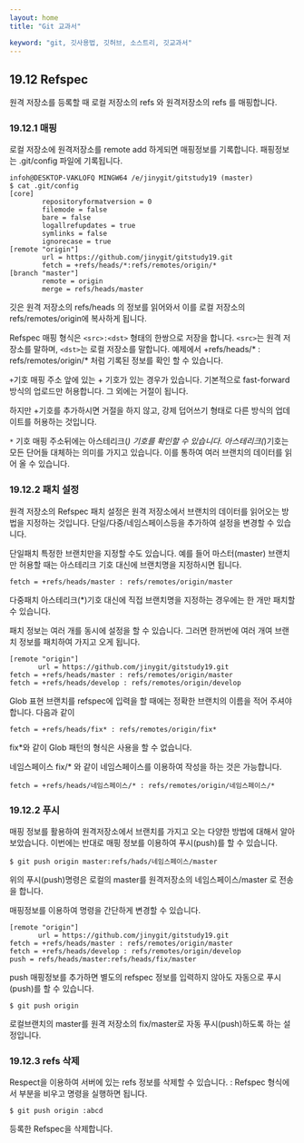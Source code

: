 ```yaml
---
layout: home
title: "Git 교과서"

keyword: "git, 깃사용법, 깃허브, 소스트리, 깃교과서"
---
```

## 19.12 Refspec
원격 저장소를 등록할 때 로컬 저장소의 refs 와 원격저장소의 refs 를 매핑합니다.

### 19.12.1 매핑
로컬 저장소에 원격저장소를 remote add 하게되면 매핑정보를 기록합니다. 패핑정보는 .git/config 파일에 기록됩니다.

```
infoh@DESKTOP-VAKLOFQ MINGW64 /e/jinygit/gitstudy19 (master)
$ cat .git/config
[core]
        repositoryformatversion = 0
        filemode = false
        bare = false
        logallrefupdates = true
        symlinks = false
        ignorecase = true
[remote "origin"]
        url = https://github.com/jinygit/gitstudy19.git
        fetch = +refs/heads/*:refs/remotes/origin/*
[branch "master"]
        remote = origin
        merge = refs/heads/master
```

깃은 원격 저장소의 refs/heads 의 정보를 읽어와서 이를 로컬 저장소의 refs/remotes/origin에 복사하게 됩니다. 

Refspec 매핑 형식은 `<src>:<dst>` 형태의 한쌍으로 저장을 합니다. `<src>`는 원격 저장소를 말하며, `<dst>`는 로컬 저장소를 말합니다. 예제에서 +refs/heads/* : refs/remotes/origin/* 처럼 기록된 정보를 확인 할 수 있습니다.

`+`기호
매핑 주소 앞에 있는 + 기호가 있는 경우가 있습니다. 기본적으로 fast-forward 방식의 업로드만 허용합니다. 그 외에는 거절이 됩니다.

하지만 +기호를 추가하시면 거절을 하지 않고, 강제 덥어쓰기 형태로 다른 방식의 업데이트를 허용하는 것입니다.

`*` 기호
매핑 주소뒤에는 아스테리크(*) 기호를 확인할 수 있습니다. 아스테리크(*)기호는 모든 단어들 대체하는 의미를 가지고 있습니다. 이를 통하여 여러 브랜치의 데이터를 읽어 올 수 있습니다.

### 19.12.2 패치 설정
원격 저장소의 Refspec 패치 설정은 원격 저장소에서 브랜치의 데이터를 읽어오는 방법을 지정하는 것입니다. 단일/다중/네임스페이스등을 추가하여 설정을 변경할 수 있습니다.

단일패치
특정한 브랜치만을 지정할 수도 있습니다. 예를 들어 마스터(master) 브랜치만 허용할 때는 아스테리크 기호 대신에 브랜치명을 지정하시면 됩니다.
```
fetch = +refs/heads/master : refs/remotes/origin/master
```

다중패치
아스테리크(*)기호 대신에 직접 브랜치명을 지정하는 경우에는 한 개만 패치할 수 있습니다. 

패치 정보는 여러 개를 동시에 설정을 할 수 있습니다. 그러면 한꺼번에 여러 개여 브랜치 정보를 패치하여 가지고 오게 됩니다.
```
[remote "origin"]
       url = https://github.com/jinygit/gitstudy19.git
fetch = +refs/heads/master : refs/remotes/origin/master
fetch = +refs/heads/develop : refs/remotes/origin/develop
```
Glob 표현
브랜치를 refspec에 입력을 할 때에는 정확한 브랜치의 이름을 적어 주셔야 합니다. 다음과 같이 
```
fetch = +refs/heads/fix* : refs/remotes/origin/fix*
```
fix*와 같이 Glob 패턴의 형식은 사용을 할 수 없습니다.

네임스페이스
fix/* 와 같이 네임스페이스를 이용하여 작성을 하는 것은 가능합니다.
```
fetch = +refs/heads/네임스페이스/* : refs/remotes/origin/네임스페이스/*
```
### 19.12.2 푸시
매핑 정보를 활용하여 원격저장소에서 브랜치를 가지고 오는 다양한 방법에 대해서 알아 보았습니다. 이번에는 반대로 매핑 정보를 이용하여 푸시(push)를 할 수 있습니다.

```
$ git push origin master:refs/hads/네임스페이스/master
```

위의 푸시(push)명령은 로컬의 master를 원격저장소의 네임스페이스/master 로 전송을 합니다.

매핑정보를 이용하여 명령을 간단하게 변경할 수 있습니다. 

```
[remote "origin"]
       url = https://github.com/jinygit/gitstudy19.git
fetch = +refs/heads/master : refs/remotes/origin/master
fetch = +refs/heads/develop : refs/remotes/origin/develop
push = refs/heads/master:refs/heads/fix/master
```

push 매핑정보를 추가하면 별도의 refspec 정보를 입력하지 않아도 자동으로 푸시(push)를 할 수 있습니다.

```
$ git push origin
```

로컬브랜치의 master를 원격 저장소의 fix/master로 자동 푸시(push)하도록 하는 설정입니다.


### 19.12.3 refs 삭제
Respect을 이용하여 서버에 있는 refs 정보를 삭제할 수 있습니다. <src>:<dst> Refspec 형식에서 <src> 부분을 비우고 명령을 실행하면 됩니다.

```
$ git push origin :abcd
```

등록한 Refspec을 삭제합니다.